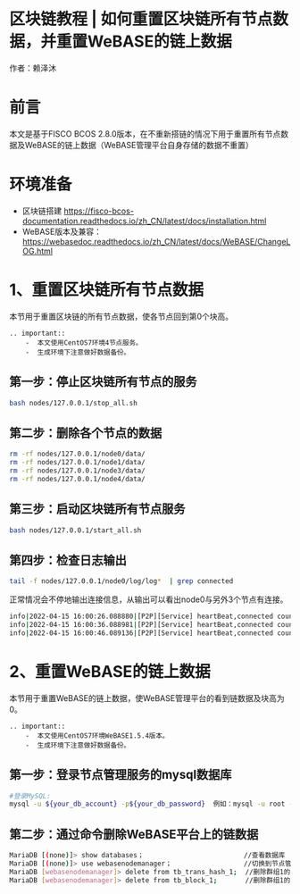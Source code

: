 # 区块链教程 | 如何重置区块链所有节点数据，并重置WeBASE的链上数据

作者：赖泽沐

# 前言

本文是基于FISCO BCOS 2.8.0版本，在不重新搭链的情况下用于重置所有节点数据及WeBASE的链上数据（WeBASE管理平台自身存储的数据不重置）


# 环境准备
- 区块链搭建
https://fisco-bcos-documentation.readthedocs.io/zh_CN/latest/docs/installation.html
- WeBASE版本及兼容：https://webasedoc.readthedocs.io/zh_CN/latest/docs/WeBASE/ChangeLOG.html


# 1、重置区块链所有节点数据

本节用于重置区块链的所有节点数据，使各节点回到第0个块高。

```eval_rst
.. important::
    -  本文使用CentOS7环境4节点服务。
    -  生成环境下注意做好数据备份。
```


## 第一步：停止区块链所有节点的服务

```bash
bash nodes/127.0.0.1/stop_all.sh
```
## 第二步：删除各个节点的数据
```bash
rm -rf nodes/127.0.0.1/node0/data/
rm -rf nodes/127.0.0.1/node1/data/
rm -rf nodes/127.0.0.1/node3/data/
rm -rf nodes/127.0.0.1/node4/data/
```
## 第三步：启动区块链所有节点服务
```bash
bash nodes/127.0.0.1/start_all.sh
```
## 第四步：检查日志输出
```bash
tail -f nodes/127.0.0.1/node0/log/log*  | grep connected
```
正常情况会不停地输出连接信息，从输出可以看出node0与另外3个节点有连接。
```bash
info|2022-04-15 16:00:26.088880|[P2P][Service] heartBeat,connected count=3
info|2022-04-15 16:00:36.088981|[P2P][Service] heartBeat,connected count=3
info|2022-04-15 16:00:46.089136|[P2P][Service] heartBeat,connected count=3
```

# 2、重置WeBASE的链上数据

本节用于重置WeBASE的链上数据，使WeBASE管理平台的看到链数据及块高为0。

```eval_rst
.. important::
    -  本文使用CentOS7环境WeBASE1.5.4版本。
    -  生成环境下注意做好数据备份。
```

## 第一步：登录节点管理服务的mysql数据库

```bash
#登录MySQL:
mysql -u ${your_db_account} -p${your_db_password}  例如：mysql -u root -p123456
```
##  第二步：通过命令删除WeBASE平台上的链数据

```bash
MariaDB [(none)]> show databases；                         //查看数据库
MariaDB [(none)]> use webasenodemanager；                  //切换到节点管理服务数据库
MariaDB [webasenodemanager]> delete from tb_trans_hash_1;  //删除群组1的交易数据
MariaDB [webasenodemanager]> delete from tb_block_1;	   //删除群组1的块数据
```
